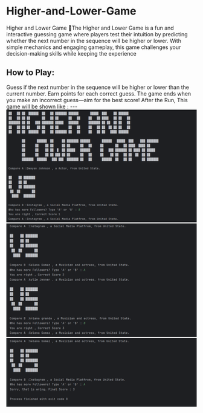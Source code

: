 # Higher-and-Lower-Game
Higher and Lower Game 🎲The Higher and Lower Game is a fun and interactive guessing game where players test their intuition by predicting whether the next number in the sequence will be higher or lower. With simple mechanics and engaging gameplay, this game challenges your decision-making skills while keeping the experience

How to Play:
----------------
  Guess if the next number in the sequence will be higher or lower than the current number.
  Earn points for each correct guess.
  The game ends when you make an incorrect guess—aim for the best score!
After the Run, This game will be shown like : ---
![image alt](https://github.com/irfanulkabirhira/Higher-and-Lower-Game/blob/eb8d0293ed1454d9bb52abec91093fc61f54df61/1.png)
![image alt](https://github.com/irfanulkabirhira/Higher-and-Lower-Game/blob/c732a0516f5819750982f04f03c0e622191cecc3/2.png)
![image alt](https://github.com/irfanulkabirhira/Higher-and-Lower-Game/blob/e4ee9fc7127cf84c4d3593fa562bedcd91032151/3.png)

